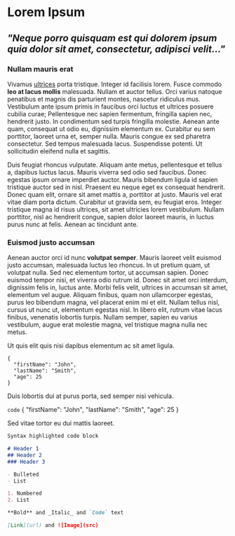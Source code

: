 # Lorem Ipsum

## *"Neque porro quisquam est qui dolorem ipsum quia dolor sit amet, consectetur, adipisci velit..."*

### Nullam mauris erat

Vivamus [ultrices](https://www.example.com) porta tristique. Integer id facilisis lorem. Fusce commodo **leo at lacus mollis** malesuada. Nullam et auctor tellus. Orci varius natoque penatibus et magnis dis parturient montes, nascetur ridiculus mus. Vestibulum ante ipsum primis in faucibus orci luctus et ultrices posuere cubilia curae; Pellentesque nec sapien fermentum, fringilla sapien nec, hendrerit justo. In condimentum sed turpis fringilla molestie. Aenean ante quam, consequat ut odio eu, dignissim elementum ex. Curabitur eu sem porttitor, laoreet urna et, semper nulla. Mauris congue ex sed pharetra consectetur. Sed tempus malesuada lacus. Suspendisse potenti. Ut sollicitudin eleifend nulla et sagittis.

Duis feugiat rhoncus vulputate. Aliquam ante metus, pellentesque et tellus a, dapibus luctus lacus. Mauris viverra sed odio sed faucibus. Donec egestas ipsum ornare imperdiet auctor. Mauris bibendum ligula id sapien tristique auctor sed in nisl. Praesent eu neque eget ex consequat hendrerit. Donec quam elit, ornare sit amet mattis a, porttitor at justo. Mauris vel erat vitae diam porta dictum. Curabitur ut gravida sem, eu feugiat eros. Integer tristique magna id risus ultrices, sit amet ultricies lorem vestibulum. Nullam porttitor, nisl ac hendrerit congue, sapien dolor laoreet mauris, in luctus purus nunc at felis. Aenean ac tincidunt ante.

### Euismod justo accumsan

Aenean auctor orci id nunc **volutpat semper**. Mauris laoreet velit euismod justo accumsan, malesuada luctus leo rhoncus. In ut pretium quam, ut volutpat nulla. Sed nec elementum tortor, ut accumsan sapien. Donec euismod tempor nisi, et viverra odio rutrum id. Donec sit amet orci interdum, dignissim felis in, luctus ante. Morbi felis velit, ultrices in accumsan sit amet, elementum vel augue. Aliquam finibus, quam non ullamcorper egestas, purus leo bibendum magna, vel placerat enim mi et elit. Nullam tellus nisl, cursus ut nunc ut, elementum egestas nisl. In libero elit, rutrum vitae lacus finibus, venenatis lobortis turpis. Nullam semper, sapien eu varius vestibulum, augue erat molestie magna, vel tristique magna nulla nec metus. 

Ut quis elit quis nisi dapibus elementum ac sit amet ligula. 

```
{
  "firstName": "John",
  "lastName": "Smith",
  "age": 25
}
``` 

Duis lobortis dui at purus porta, sed semper nisi vehicula.

`code`
{
  "firstName": "John",
  "lastName": "Smith",
  "age": 25
}


Sed vitae tortor eu dui mattis laoreet. 

```markdown
Syntax highlighted code block

# Header 1
## Header 2
### Header 3

- Bulleted
- List

1. Numbered
2. List

**Bold** and _Italic_ and `Code` text

[Link](url) and ![Image](src)
```
